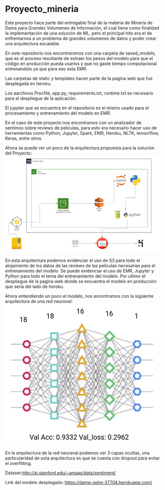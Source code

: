 # Proyecto_mineria

Este proyecto hace parte del entregable final de la materia de Mineria de Datos para Grandes Volumenes de Información, el cual tiene como finalidad la implementación de una solución de ML, pero el principal hito era el de enfrentarnos a un problema de grandes volumenes de datos y poder crear una arquitectura escalable.

En este repositorio nos encontraromos con una carpeta de saved_models, que es el proceso resultante de extraer los pesos del modelo para que el código en producción pueda usarlos y que no gaste tiempo computacional entrenandolo ya que para eso esta EMR.

Las carpetas de static y templates hacen parte de la pagina web que fue desplegada en heroku.

Los aarchivos Procfile, app.py, requirements.txt, runtime.txt es necesario para el despliegue de la aplicación.

El jupyter que se encuentra en el repositorio es el mismo usado para el procesamiento y entrenamiento del modelo en EMR.

En el caso de este proyecto nos encontramos con un analizador de sentimos sobre reviews de peliculas, para esto era necesario hacer uso de herramientas como Python, Jupyter, Spark, EMR, Heroku, NLTK, tensorflow, Keras, entre otros.

Ahora se puede ver un poco de la arquitectura propuesta para la solución del Proyecto:
![Arquitectura Propuesta](arquitectura.png)

En esta arquitectura podemos evidenciar el uso de S3 para todo el alojamiento de los datos de las reviews de las peliculas necesarias para el entrenamiento del modelo.
Se puede evidenciar el uso de EMR, Jupyter y Python para todo el tema del entrenamiento del modelo.
Por ultimo el despliegue de la pagina web donde se encuentra el modelo en producción que seria del lado de heroku.

Ahora entendiendo un poco el modelo, nos encontramos con la siguiente arquitectura de una red neuronal:
![Modelo](modelo.png)

En la arquitectura de la red neuranal podemos ver 3 capas ocultas, una particularidad de esta arquitectura es que se cuenta con dropout para evitar el overfitting.


Dataset:http://ai.stanford.edu/~amaas/data/sentiment/ 

Link del modelo desplegado: https://damp-spire-37704.herokuapp.com/ 
